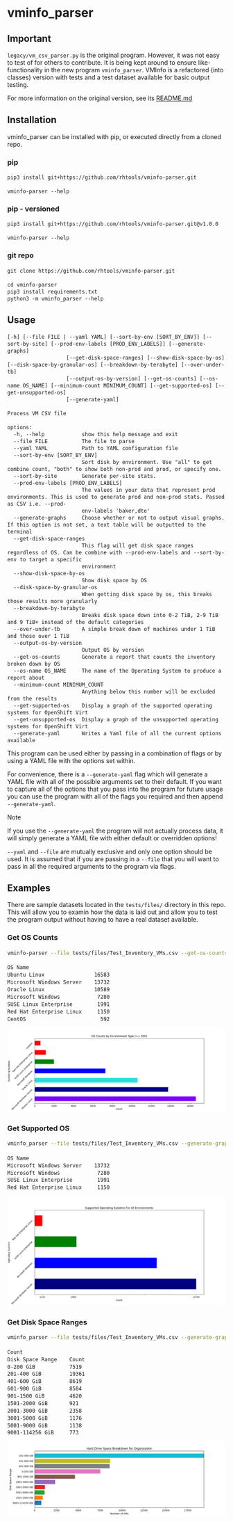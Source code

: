 # vminfo_parser

## Important

`legacy/vm_csv_parser.py` is the original program. However, it was not easy to test of for others to contribute. It is being kept around to ensure like-functionality in the new program `vminfo_parser`. VMInfo is a refactored (into classes) version with tests and a test dataset available for basic output testing.

For more information on the original version, see its [README.md](legacy/README.md)

## Installation

vminfo_parser can be installed with pip, or executed directly from a cloned repo.

### pip

```
pip3 install git+https://github.com/rhtools/vminfo-parser.git

vminfo-parser --help
```

### pip - versioned

```
pip3 install git+https://github.com/rhtools/vminfo-parser.git@v1.0.0

vminfo-parser --help
```

### git repo

```
git clone https://github.com/rhtools/vminfo-parser.git

cd vminfo-parser
pip3 install requirements.txt
python3 -m vminfo_parser --help
```

## Usage

```
[-h] [--file FILE | --yaml YAML] [--sort-by-env [SORT_BY_ENV]] [--sort-by-site] [--prod-env-labels [PROD_ENV_LABELS]] [--generate-graphs]
                   [--get-disk-space-ranges] [--show-disk-space-by-os] [--disk-space-by-granular-os] [--breakdown-by-terabyte] [--over-under-tb]
                   [--output-os-by-version] [--get-os-counts] [--os-name OS_NAME] [--minimum-count MINIMUM_COUNT] [--get-supported-os] [--get-unsupported-os]
                   [--generate-yaml]

Process VM CSV file

options:
  -h, --help            show this help message and exit
  --file FILE           The file to parse
  --yaml YAML           Path to YAML configuration file
  --sort-by-env [SORT_BY_ENV]
                        Sort disk by environment. Use "all" to get combine count, "both" to show both non-prod and prod, or specify one.
  --sort-by-site        Generate per-site stats.
  --prod-env-labels [PROD_ENV_LABELS]
                        The values in your data that represent prod environments. This is used to generate prod and non-prod stats. Passed as CSV i.e. --prod-
                        env-labels 'baker,dte'
  --generate-graphs     Choose whether or not to output visual graphs. If this option is not set, a text table will be outputted to the terminal
  --get-disk-space-ranges
                        This flag will get disk space ranges regardless of OS. Can be combine with --prod-env-labels and --sort-by-env to target a specific
                        environment
  --show-disk-space-by-os
                        Show disk space by OS
  --disk-space-by-granular-os
                        When getting disk space by os, this breaks those results more granularly
  --breakdown-by-terabyte
                        Breaks disk space down into 0-2 TiB, 2-9 TiB and 9 TiB+ instead of the default categories
  --over-under-tb       A simple break down of machines under 1 TiB and those over 1 TiB
  --output-os-by-version
                        Output OS by version
  --get-os-counts       Generate a report that counts the inventory broken down by OS
  --os-name OS_NAME     The name of the Operating System to produce a report about
  --minimum-count MINIMUM_COUNT
                        Anything below this number will be excluded from the results
  --get-supported-os    Display a graph of the supported operating systems for OpenShift Virt
  --get-unsupported-os  Display a graph of the unsupported operating systems for OpenShift Virt
  --generate-yaml       Writes a Yaml file of all the current options available
```

This program can be used either by passing in a combination of flags or by using a YAML file with the options set within.

For convenience, there is a `--generate-yaml` flag which will generate a YAML file with all of the possible arguments set to their default. If you want to capture all of the options that you pass into the program for future usage you can use the program with all of the flags you required and then append `--generate-yaml`.

> [!NOTE]
> If you use the `--generate-yaml` the program will not actually process data, it will simply generate a YAML file with either default or overridden options!

`--yaml` and `--file` are mutually exclusive and only one option should be used. It is assumed that if you are passing in a `--file` that you will want to pass in all the required arguments to the program via flags.

## Examples

There are sample datasets located in the `tests/files/` directory in this repo. This will allow you to examin how the data is laid out and allow you to test the program output without having to have a real dataset available.

### Get OS Counts

```sh
vminfo-parser --file tests/files/Test_Inventory_VMs.csv --get-os-counts --generate-graphs

OS Name
Ubuntu Linux                16583
Microsoft Windows Server    13732
Oracle Linux                10589
Microsoft Windows            7280
SUSE Linux Enterprise        1991
Red Hat Enterprise Linux     1150
CentOS                        592
```

![plot](examples/Get_OS_Counts.png)

### Get Supported OS
```sh
vminfo_parser --file tests/files/Test_Inventory_VMs.csv --generate-graphs  --sort-by-env "all" --prod-env-labels Prod-DC1,Prod-DC2 --get-supported-os     

OS Name
Microsoft Windows Server    13732
Microsoft Windows            7280
SUSE Linux Enterprise        1991
Red Hat Enterprise Linux     1150
```

![plot](examples/Get_Supported_OS.png)

### Get Disk Space Ranges

```sh
vminfo_parser --file tests/files/Test_Inventory_VMs.csv --generate-graphs  --get-disk-space-ranges --sort-by-env "all" --prod-env-labels Prod-DC1,Prod-DC2

Count                                  
Disk Space Range    Count            
0-200 GiB           7519             
201-400 GiB         19361            
401-600 GiB         8619             
601-900 GiB         8584             
901-1500 GiB        4620             
1501-2000 GiB       921              
2001-3000 GiB       2358             
3001-5000 GiB       1176             
5001-9000 GiB       1138             
9001-114256 GiB     773
```

![plot](examples/Get_Disk_Space_Ranges.png)
